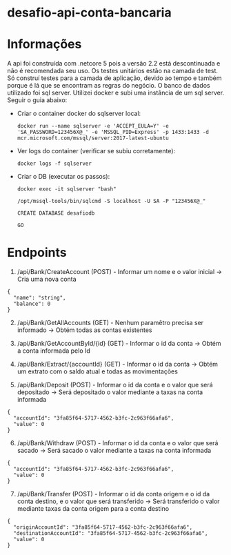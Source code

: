 # desafio-api-conta-bancaria

# Informações
A api foi construída com .netcore 5 pois a versão 2.2 está descontinuada e não é recomendada seu uso.
Os testes unitários estão na camada de test. Só construí testes para a camada de aplicação, devido ao tempo e também porque é lá que se encontram as regras do negócio.
O banco de dados utilizado foi sql server. Utilizei docker e subi uma instância de um sql server. Seguir o guia abaixo:

* Criar o container docker do sqlserver local:  
  ```
  docker run --name sqlserver -e 'ACCEPT_EULA=Y' -e 'SA_PASSWORD=123456X@_' -e 'MSSQL_PID=Express' -p 1433:1433 -d mcr.microsoft.com/mssql/server:2017-latest-ubuntu
  ```

* Ver logs do container (verificar se subiu corretamente):
  ```
  docker logs -f sqlserver
  ```

* Criar o DB (executar os passos): 
  ```
  docker exec -it sqlserver "bash"
  ```
  ```
  /opt/mssql-tools/bin/sqlcmd -S localhost -U SA -P "123456X@_"
  ```
  ```
  CREATE DATABASE desafiodb 
  ```
  ```
  GO
  ```

# Endpoints
1. /api/Bank/CreateAccount (POST) - Informar um nome e o valor inicial -> Cria uma nova conta  
```
{
  "name": "string",
  "balance": 0
}
```

2. /api/Bank/GetAllAccounts (GET) - Nenhum paramêtro precisa ser informado -> Obtém todas as contas existentes

3. /api/Bank/GetAccountById/{id} (GET) - Informar o id da conta -> Obtém a conta informada pelo Id

4. /api/Bank/Extract/{accountId} (GET) - Informar o id da conta -> Obtém um extrato com o saldo atual e todas as movimentações

5. /api/Bank/Deposit (POST) - Informar o id da conta e o valor que será depositado -> Será depositado o valor mediante a taxas na conta informada  
```
{
  "accountId": "3fa85f64-5717-4562-b3fc-2c963f66afa6",
  "value": 0
}
```

6. /api/Bank/Withdraw (POST) - Informar o id da conta e o valor que será sacado -> Será sacado o valor mediante a taxas na conta informada  
```
{
  "accountId": "3fa85f64-5717-4562-b3fc-2c963f66afa6",
  "value": 0
}
```

7. /api/Bank/Transfer (POST) - Informar o id da conta origem e o id da conta destino, e o valor que será transferido -> Será transferido o valor mediante taxas da conta origem para a conta destino  
```
{
  "originAccountId": "3fa85f64-5717-4562-b3fc-2c963f66afa6",
  "destinationAccountId": "3fa85f64-5717-4562-b3fc-2c963f66afa6",
  "value": 0
}
```
